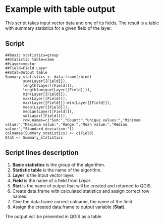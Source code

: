 # Example with table output

This script takes input vector data and one of its fields. The result is a table with summary statistics for a given field of the layer.

## Script

```
##Basic statistics=group
##Statistic table=name
##Layer=vector
##Field=Field Layer
##Stat=Output table
Summary_statistics <- data.frame(rbind(
        sum(Layer[[Field]]),
        length(Layer[[Field]]),
        length(unique(Layer[[Field]])),
        min(Layer[[Field]]),
        max(Layer[[Field]]),
        max(Layer[[Field]])-min(Layer[[Field]]),
        mean(Layer[[Field]]),
        median(Layer[[Field]]),
        sd(Layer[[Field]])),
        row.names=c("Sum:","Count:","Unique values:","Minimum value:","Maximum value:","Range:","Mean value:","Median value:","Standard deviation:"))
colnames(Summary_statistics) <- c(Field)
Stat <- Summary_statistics
```

## Script lines description

1. **Basic statistics** is the group of the algorithm.
2. **Statistic table** is the name of the algorithm.
3. **Layer** is the input vector layer.
4. **Field** is the name of a field from _Layer_.
5. **Stat** is the name of output that will be created and returned to QGIS.
6. Create data.frame with calculated statistics and assign correct row names.
7. Give the data.frame correct colname, the name of the field.
8. Assign the created data.frame to output variable (**Stat**).

The output will be presented in QGIS as a table.